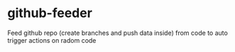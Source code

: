 # github-feeder
Feed github repo (create branches and push data inside) from code to auto trigger actions on radom code
